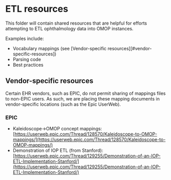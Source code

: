 # ETL resources

This folder will contain shared resources that are helpful for efforts attempting to ETL ophthalmology data into OMOP instances.

Examples include:

- Vocabulary mappings (see [Vendor-specific resources][#vendor-specific-resources])
- Parsing code
- Best practices

## Vendor-specific resources

Certain EHR vendors, such as EPIC, do not permit sharing of mappings files to non-EPIC users. As such, we are placing these mapping documents in vendor-specific locations (such as the Epic UserWeb).

### EPIC

* Kaleidoscope→OMOP concept mappings: [https://userweb.epic.com/Thread/128570/Kaleidoscope-to-OMOP-mappings/](https://userweb.epic.com/Thread/128570/Kaleidoscope-to-OMOP-mappings/)
* Demonstration of IOP ETL (from Stanford): [https://userweb.epic.com/Thread/129255/Demonstration-of-an-IOP-ETL-Implementation-Stanford/](https://userweb.epic.com/Thread/129255/Demonstration-of-an-IOP-ETL-Implementation-Stanford/)
